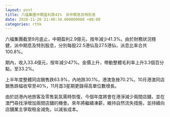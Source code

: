 ```yaml
---
layout: post
title: 六福集團中期盈利跌41%　派中期息及特別息
date: 2020-11-26 21:40:34.000000000 +08:00
categories: rthk
---
```


六福集團截至9月底止，中期盈利2.9億元，按年減少41.3%。由於財務狀況穩健，派中期息及特別股息，分別每股22.5港仙及27.5港仙，派息比率合共100.8%。

期內，收入33.4億元，按年減少47%。金價上升，帶動整體毛利率上升3.3個百分點，至33.2%。

上半年度整體同店銷售跌63.9%，內地跌30.1%，港澳急挫70.2%。10月港澳同店銷售跌幅收窄至40%，11月首3星期更錄得高單位數增長。

由於訪港內地旅客及零售氣氛需時恢復，今個年度將會在港淨減少兩間店舖，並在澳門尋找淨增加兩間店舖的機會。來年將繼續凍薪，維持自然流失措施，並持續向店舖業主爭取租金減免，以減省成本。
